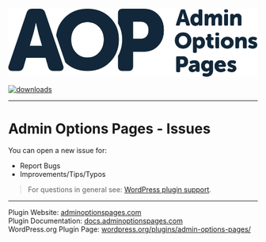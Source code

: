 
[![Logo Admin Options Pages][img logo]][link home]

<!-- <p align="center">
  <img width="300" src="https://github.com/poolghost/adminoptionspages-issues/blob/master/assets/aop-logo.svg">
</p> -->


[![downloads](https://img.shields.io/wordpress/plugin/dt/:admin-options-pages.svg?&color=blue)][link plugin wp.org]

___

# Admin Options Pages - Issues



You can open a new issue for:
* Report Bugs
* Improvements/Tips/Typos

> For questions in general see: [WordPress plugin support][link plugin support].

___

Plugin Website: [adminoptionspages.com][link home]\
Plugin Documentation: [docs.adminoptionspages.com][link docs]\
WordPress.org Plugin Page: [wordpress.org/plugins/admin-options-pages/][link plugin wp.org]






[link home]: https://adminoptionspages.com
[link docs]: https://docs.adminoptionspages.com
[link plugin support]: https://wordpress.org/support/plugin/admin-options-pages/
[link plugin wp.org]: https://wordpress.org/plugins/admin-options-pages/
[img logo]: ./assets/aop-logo.svg